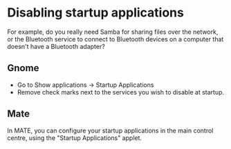 # Disabling startup applications

For example, do you really need Samba for sharing files over the network, or the Bluetooth service to connect to 
Bluetooth devices on a computer that doesn't have a Bluetooth adapter? 

## Gnome

* Go to Show applications -> Startup Applications
* Remove check marks next to the services you wish to disable at startup. 

## Mate

In MATE, you can configure your startup applications in the main control centre, using the "Startup Applications" applet.





